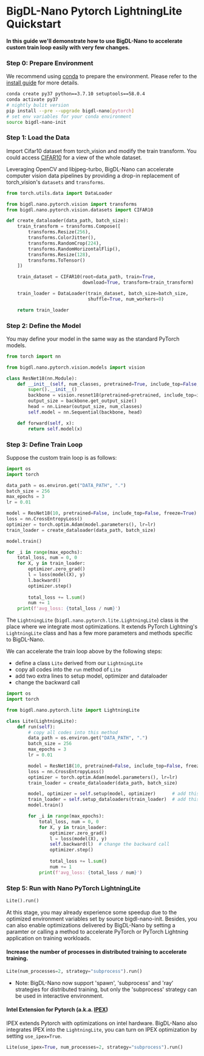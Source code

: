 # BigDL-Nano Pytorch LightningLite Quickstart

**In this guide we'll demonstrate how to use BigDL-Nano to accelerate custom train loop easily with very few changes.**

### **Step 0: Prepare Environment**

We recommend using [conda](https://docs.conda.io/projects/conda/en/latest/user-guide/install/) to prepare the environment. Please refer to the [install guide](../../UserGuide/python.md) for more details.

```bash
conda create py37 python==3.7.10 setuptools==58.0.4
conda activate py37
# nightly bulit version
pip install --pre --upgrade bigdl-nano[pytorch]
# set env variables for your conda environment
source bigdl-nano-init
```

### **Step 1: Load the Data**

Import Cifar10 dataset from torch_vision and modify the train transform. You could access [CIFAR10](https://www.cs.toronto.edu/~kriz/cifar.html) for a view of the whole dataset.

Leveraging OpenCV and libjpeg-turbo, BigDL-Nano can accelerate computer vision data pipelines by providing a drop-in replacement of torch_vision's `datasets` and `transforms`.

```python
from torch.utils.data import DataLoader

from bigdl.nano.pytorch.vision import transforms
from bigdl.nano.pytorch.vision.datasets import CIFAR10

def create_dataloader(data_path, batch_size):
    train_transform = transforms.Compose([
        transforms.Resize(256),
        transforms.ColorJitter(),
        transforms.RandomCrop(224),
        transforms.RandomHorizontalFlip(),
        transforms.Resize(128),
        transforms.ToTensor()
    ])

    train_dataset = CIFAR10(root=data_path, train=True,
                            download=True, transform=train_transform)

    train_loader = DataLoader(train_dataset, batch_size=batch_size,
                              shuffle=True, num_workers=0)

    return train_loader
```

### **Step 2: Define the Model**

You may define your model in the same way as the standard PyTorch models.

```python
from torch import nn

from bigdl.nano.pytorch.vision.models import vision

class ResNet18(nn.Module):
    def __init__(self, num_classes, pretrained=True, include_top=False, freeze=True):
        super().__init__()
        backbone = vision.resnet18(pretrained=pretrained, include_top=include_top, freeze=freeze)
        output_size = backbone.get_output_size()
        head = nn.Linear(output_size, num_classes)
        self.model = nn.Sequential(backbone, head)

    def forward(self, x):
        return self.model(x)
```

### Step 3: **Define Train Loop**

Suppose the custom train loop is as follows:

```python
import os
import torch

data_path = os.environ.get("DATA_PATH", ".")
batch_size = 256
max_epochs = 3
lr = 0.01

model = ResNet18(10, pretrained=False, include_top=False, freeze=True)
loss = nn.CrossEntropyLoss()
optimizer = torch.optim.Adam(model.parameters(), lr=lr)
train_loader = create_dataloader(data_path, batch_size)

model.train()

for _i in range(max_epochs):
    total_loss, num = 0, 0
    for X, y in train_loader:
        optimizer.zero_grad()
        l = loss(model(X), y)
        l.backward()
        optimizer.step()
        
        total_loss += l.sum()
        num += 1
    print(f'avg_loss: {total_loss / num}')
```

The `LightningLite` (`bigdl.nano.pytorch.lite.LightningLite`) class is the place where we integrate most optimizations. It extends PyTorch Lightning's `LightningLite` class and has a few more parameters and methods specific to BigDL-Nano.

We can accelerate the train loop above by the following steps:

- define a class `Lite` derived from our `LightningLite`
- copy all codes into the `run` method of `Lite`
- add two extra lines to setup model, optimizer and dataloader
- change the backward call

```python
import os
import torch

from bigdl.nano.pytorch.lite import LightningLite

class Lite(LightningLite):
    def run(self):
        # copy all codes into this method
        data_path = os.environ.get("DATA_PATH", ".")
        batch_size = 256
        max_epochs = 3
        lr = 0.01

        model = ResNet18(10, pretrained=False, include_top=False, freeze=True)
        loss = nn.CrossEntropyLoss()
        optimizer = torch.optim.Adam(model.parameters(), lr=lr)
        train_loader = create_dataloader(data_path, batch_size)

        model, optimizer = self.setup(model, optimizer)      # add this line to setup model and optimizer
        train_loader = self.setup_dataloaders(train_loader)  # add this line to setup dataloader
        model.train()

        for _i in range(max_epochs):
            total_loss, num = 0, 0
            for X, y in train_loader:
                optimizer.zero_grad()
                l = loss(model(X), y)
                self.backward(l)  # change the backward call
                optimizer.step()
                
                total_loss += l.sum()
                num += 1
            print(f'avg_loss: {total_loss / num}')
```

### Step 5: **Run with Nano PyTorch LightningLite**

```python
Lite().run()
```

At this stage, you may already experience some speedup due to the optimized environment variables set by source bigdl-nano-init. Besides, you can also enable optimizations delivered by BigDL-Nano by setting a paramter or calling a method to accelerate PyTorch or PyTorch Lightning application on training workloads.

#### Increase the number of processes in distributed training to accelerate training.

```python
Lite(num_processes=2, strategy="subprocess").run()
```

- Note: BigDL-Nano now support 'spawn', 'subprocess' and 'ray' strategies for distributed training, but only the 'subprocess' strategy can be used in interactive environment.

#### Intel Extension for Pytorch (a.k.a. [IPEX](https://github.com/intel/intel-extension-for-pytorch))

IPEX extends Pytorch with optimizations on intel hardware. BigDL-Nano also integrates IPEX into the `LightningLite`, you can turn on IPEX optimization by setting `use_ipex=True`.

```python
Lite(use_ipex=True, num_processes=2, strategy="subprocess").run()
```
